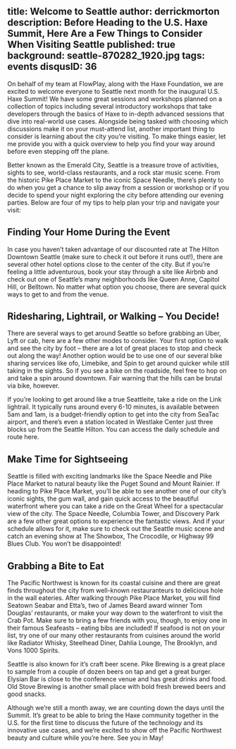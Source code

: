 title: Welcome to Seattle
author: derrickmorton
description: Before Heading to the U.S. Haxe Summit, Here Are a Few Things to Consider When Visiting Seattle
published: true
background: seattle-870282_1920.jpg
tags: events
disqusID: 36
---

On behalf of my team at FlowPlay, along with the Haxe Foundation, we are excited to welcome everyone to Seattle next month for the inaugural U.S. Haxe Summit! We have some great sessions and workshops planned on a collection of topics including several introductory workshops that take developers through the basics of Haxe to in-depth advanced sessions that dive into real-world use cases. Alongside being tasked with choosing which discussions make it on your must-attend list, another important thing to consider is learning about the city you’re visiting. To make things easier, let me provide you with a quick overview to help you find your way around before even stepping off the plane. 

Better known as the Emerald City, Seattle is a treasure trove of activities, sights to see, world-class restaurants, and a rock star music scene. From the historic Pike Place Market to the iconic Space Needle, there’s plenty to do when you get a chance to slip away from a session or workshop or if you decide to spend your night exploring the city before attending our evening parties. Below are four of my tips to help plan your trip and navigate your visit: 

## Finding Your Home During the Event

In case you haven’t taken advantage of our discounted rate at The Hilton Downtown Seattle (make sure to check it out before it runs out!), there are several other hotel options close to the center of the city. But if you’re feeling a little adventurous, book your stay through a site like Airbnb and check out one of Seattle’s many neighborhoods like Queen Anne, Capitol Hill, or Belltown. No matter what option you choose, there are several quick ways to get to and from the venue.

## Ridesharing, Lightrail, or Walking – You Decide!

There are several ways to get around Seattle so before grabbing an Uber, Lyft or cab, here are a few other modes to consider. Your first option to walk and see the city by foot – there are a lot of great places to stop and check out along the way! Another option would be to use one of our several bike sharing services like ofo, Limebike, and Spin to get around quicker while still taking in the sights. So if you see a bike on the roadside, feel free to hop on and take a spin around downtown. Fair warning that the hills can be brutal via bike, however.

If you’re looking to get around like a true Seattleite, take a ride on the Link lightrail. It typically runs around every 6-10 minutes, is available between 5am and 1am, is a budget-friendly option to get into the city from SeaTac airport, and there’s even a station located in Westlake Center just three blocks up from the Seattle Hilton. You can access the daily schedule and route here.

## Make Time for Sightseeing

Seattle is filled with exciting landmarks like the Space Needle and Pike Place Market to natural beauty like the Puget Sound and Mount Rainier. If heading to Pike Place Market, you’ll be able to see another one of our city’s iconic sights, the gum wall, and gain quick access to the beautiful waterfront where you can take a ride on the Great Wheel for a spectacular view of the city. The Space Needle, Columbia Tower, and Discovery Park are a few other great options to experience the fantastic views. And if your schedule allows for it, make sure to check out the Seattle music scene and catch an evening show at The Showbox, The Crocodile, or Highway 99 Blues Club. You won’t be disappointed! 
 
## Grabbing a Bite to Eat

The Pacific Northwest is known for its coastal cuisine and there are great finds throughout the city from well-known restauranteurs to delicious hole in the wall eateries. After walking through Pike Place Market, you will find Seatown Seabar and Etta’s, two of James Beard award winner Tom Douglas’ restaurants, or make your way down to the waterfront to visit the Crab Pot. Make sure to bring a few friends with you, though, to enjoy one in their famous Seafeasts – eating bibs are included! If seafood is not on your list, try one of our many other restaurants from cuisines around the world like Radiator Whisky, Steelhead Diner, Dahlia Lounge, The Brooklyn, and Vons 1000 Spirits.

Seattle is also known for it’s craft beer scene. Pike Brewing is a great place to sample from a couple of dozen beers on tap and get a great burger. Elysian Bar is close to the conference venue and has great drinks and food. Old Stove Brewing is another small place with bold fresh brewed beers and good snacks.

Although we’re still a month away, we are counting down the days until the Summit. It’s great to be able to bring the Haxe community together in the U.S. for the first time to discuss the future of the technology and its innovative use cases, and we’re excited to show off the Pacific Northwest beauty and culture while you’re here. See you in May!
